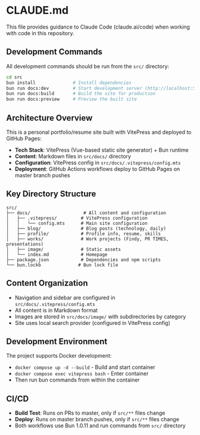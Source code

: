 # CLAUDE.md

This file provides guidance to Claude Code (claude.ai/code) when working with code in this repository.

## Development Commands

All development commands should be run from the `src/` directory:

```bash
cd src
bun install              # Install dependencies
bun run docs:dev         # Start development server (http://localhost:5173/resume/)
bun run docs:build       # Build the site for production
bun run docs:preview     # Preview the built site
```

## Architecture Overview

This is a personal portfolio/resume site built with VitePress and deployed to GitHub Pages:

- **Tech Stack**: VitePress (Vue-based static site generator) + Bun runtime
- **Content**: Markdown files in `src/docs/` directory
- **Configuration**: VitePress config in `src/docs/.vitepress/config.mts`
- **Deployment**: GitHub Actions workflows deploy to GitHub Pages on master branch pushes

## Key Directory Structure

```
src/
├── docs/                    # All content and configuration
│   ├── .vitepress/         # VitePress configuration
│   │   └── config.mts      # Main site configuration
│   ├── blog/               # Blog posts (technology, daily)
│   ├── profile/            # Profile info, resume, skills
│   ├── works/              # Work projects (Findy, PR TIMES, presentations)
│   ├── image/              # Static assets
│   └── index.md            # Homepage
├── package.json            # Dependencies and npm scripts
└── bun.lockb              # Bun lock file
```

## Content Organization

- Navigation and sidebar are configured in `src/docs/.vitepress/config.mts`
- All content is in Markdown format
- Images are stored in `src/docs/image/` with subdirectories by category
- Site uses local search provider (configured in VitePress config)

## Development Environment

The project supports Docker development:
- `docker compose up -d --build` - Build and start container
- `docker compose exec vitepress bash` - Enter container
- Then run bun commands from within the container

## CI/CD

- **Build Test**: Runs on PRs to master, only if `src/**` files change
- **Deploy**: Runs on master branch pushes, only if `src/**` files change
- Both workflows use Bun 1.0.11 and run commands from `src/` directory